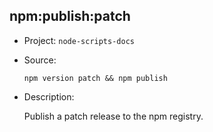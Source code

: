 ## npm:publish:patch

-   Project: `node-scripts-docs`
-   Source:

    ```shell
    npm version patch && npm publish
    ```

-   Description:

    Publish a patch release to the npm registry.
